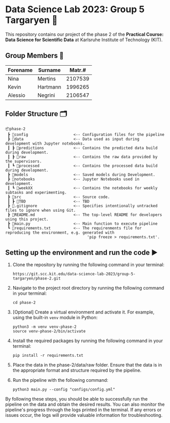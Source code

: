 # Data Science Lab 2023: Group 5 Targaryen 🐉
This repository contains our project of the phase 2 of the **Practical Course: Data Science for Scientific Data** at Karlsruhe Institute of Technology (KIT).

## Group Members 👤 
| Forename | Surname  | Matr.#  |
|----------|----------|---------|
| Nina     | Mertins  | 2107539 |
| Kevin    | Hartmann | 1996265 |
| Alessio  | Negrini  | 2106547 |

## Folder Structure 🗂️
```
📦phase-2
 ┣ 📂config                    <-- Configuration files for the pipeline
 ┣ 📂data                      <-- Data used as input during development with Jupyter notebooks. 
 ┃ ┣ 📂predictions             <-- Contains the predicted data build during development.
 ┃ ┣ 📂raw                     <-- Contains the raw data provided by the supervisors.
 ┃ ┗ 📂processed               <-- Contains the processed data build during development.
 ┣ 📂models                    <-- Saved models during Development.
 ┣ 📂notebooks                 <-- Jupyter Notebooks used in development.
 ┃ ┗ 📂weekXX                  <-- Contains the notebooks for weekly subtasks and experimenting.
 ┣ 📂src                       <-- Source code.
 ┃ ┣ 📜TBD                     <-- TBD
 ┣ 📜.gitignore                <-- Specifies intentionally untracked files to ignore when using Git.
 ┣ 📜README.md                 <-- The top-level README for developers using this project. 
 ┣ 📜main.py                   <-- Main function to execute pipeline   
 ┗ 📜requirements.txt          <-- The requirenments file for reproducing the environment, e.g. generated with 
                                    'pip freeze > requirements.txt'.
```

## Setting up the environment and run the code ▶️

1. Clone the repository by running the following command in your terminal:

   ```
   https://git.scc.kit.edu/data-science-lab-2023/group-5-targaryen/phase-2.git
   ```


2. Navigate to the project root directory by running the following command in your terminal:

   ```
   cd phase-2
   ```

3. [Optional] Create a virtual environment and activate it. For example, using the built-in `venv` module in Python:
   ```
   python3 -m venv venv-phase-2
   source venv-phase-2/bin/activate
   ```

4. Install the required packages by running the following command in your terminal:

   ```
   pip install -r requirements.txt
   ```

5. Place the data in the phase-2/data/raw folder. Ensure that the data is in the appropriate format and structure 
required by the pipeline.

6. Run the pipeline with the following command:

   ```
   python3 main.py --config "configs/config.yml"
   ```

By following these steps, you should be able to successfully run the  pipeline on the data and obtain the desired 
results. You can also monitor the pipeline's progress through the logs printed in the terminal. If any errors or issues 
occur, the logs will provide valuable information for troubleshooting. 
